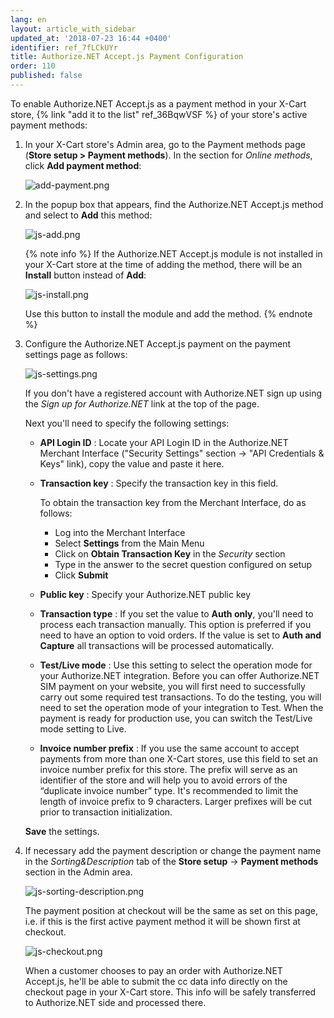 ```yaml
---
lang: en
layout: article_with_sidebar
updated_at: '2018-07-23 16:44 +0400'
identifier: ref_7fLCkUYr
title: Authorize.NET Accept.js Payment Configuration
order: 110
published: false
---
```

To enable Authorize.NET Accept.js as a payment method in your X-Cart store, {% link "add it to the list" ref_36BqwVSF %} of your store's active payment methods:

   1. In your X-Cart store's Admin area, go to the Payment methods page (**Store setup > Payment methods**). In the section for _Online methods_, click **Add payment method**:
        
      ![add-payment.png]({{site.baseurl}}/attachments/ref_6Ah9C8EW/add-payment.png)

   2. In the popup box that appears, find the Authorize.NET Accept.js method and select to **Add** this method:
      
      ![js-add.png]({{site.baseurl}}/attachments/ref_7fLCkUYr/js-add.png)

      {% note info %}
      If the Authorize.NET Accept.js module is not installed in your X-Cart store at the time of adding the method, there will be an **Install** button instead of **Add**: 
        
      ![js-install.png]({{site.baseurl}}/attachments/ref_7fLCkUYr/js-install.png)
        
      Use this button to install the module and add the method.
      {% endnote %}
      
   3. Configure the Authorize.NET Accept.js payment on the payment settings page as follows:
      
      ![js-settings.png]({{site.baseurl}}/attachments/ref_7fLCkUYr/js-settings.png)
      
      If you don't have a registered account with Authorize.NET sign up using the _Sign up for Authorize.NET_ link at the top of the page. 
      
      Next you'll need to specify the following settings:
      * **API Login ID** : Locate your API Login ID in the Authorize.NET Merchant Interface ("Security Settings" section -> "API Credentials & Keys" link), copy the value and paste it here.
      * **Transaction key** : Specify the transaction key in this field. 
        
        To obtain the transaction key from the Merchant Interface, do as follows:  
         * Log into the Merchant Interface
         * Select **Settings** from the Main Menu
         * Click on **Obtain Transaction Key** in the _Security_ section
         * Type in the answer to the secret question configured on setup
         * Click **Submit**
      
      * **Public key** : Specify your Authorize.NET public key
      * **Transaction type** : If you set the value to **Auth only**, you'll need to process each transaction manually. This option is preferred if you need to have an option to void orders. If the value is set to **Auth and Capture** all transactions will be processed automatically. 
      * **Test/Live mode** : Use this setting to select the operation mode for your Authorize.NET integration. Before you can offer Authorize.NET SIM payment on your website, you will first need to successfully carry out some required test transactions. To do the testing, you will need to set the operation mode of your integration to Test. When the payment is ready for production use, you can switch the Test/Live mode setting to Live.
      * **Invoice number prefix** : If you use the same account to accept payments from more than one X-Cart stores, use this field to set an invoice number prefix for this store. The prefix will serve as an identifier of the store and will help you to avoid errors of the “duplicate invoice number” type. It's recommended to limit the length of invoice prefix to 9 characters. Larger prefixes will be cut prior to transaction initialization.
   
      **Save** the settings.
   
   4. If necessary add the payment description or change the payment name in the _Sorting&Description_ tab of the **Store setup** -> **Payment methods** section in the Admin area. 
     
      ![js-sorting-description.png]({{site.baseurl}}/attachments/ref_7fLCkUYr/js-sorting-description.png)

      The payment position at checkout will be the same as set on this page, i.e. if this is the first active payment method it will be shown first at checkout.
      
      ![js-checkout.png]({{site.baseurl}}/attachments/ref_7fLCkUYr/js-checkout.png)
      
      When a customer chooses to pay an order with Authorize.NET Accept.js, he'll be able to submit the cc data info directly on the checkout page in your X-Cart store. This info will be safely transferred to Authorize.NET side and processed there.
